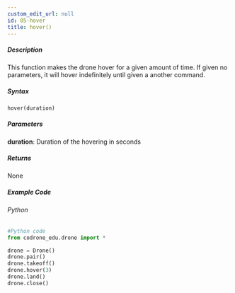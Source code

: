 ```yaml
---
custom_edit_url: null
id: 05-hover
title: hover()
---
```


##### Description

This function makes the drone hover for a given amount of time. If given no parameters, it will hover indefinitely until given a another command.


##### Syntax
```hover(duration)```

##### Parameters

**duration**: Duration of the hovering in seconds

##### Returns

None

##### Example Code
###### Python
```python
#Python code
from codrone_edu.drone import *

drone = Drone()
drone.pair()
drone.takeoff()
drone.hover(3)
drone.land()
drone.close()
```